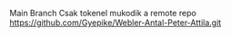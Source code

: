 Main Branch 
Csak tokenel mukodik a remote repo
https://github.com/Gyepike/Webler-Antal-Peter-Attila.git
